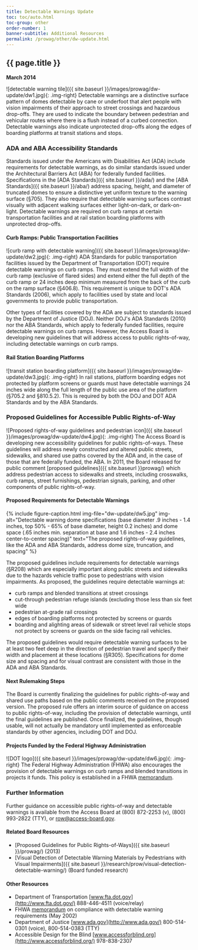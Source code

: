 ```yaml
---
title: Detectable Warnings Update
toc: toc/auto.html
toc-group: other
order-number: 1
banner-subtitle: Additional Resources
permalink: /prowag/other/dw-update.html
---
```

## {{ page.title }}

**March 2014**

![detectable warning tile]({{ site.baseurl }}/images/prowag/dw-update/dw1.jpg){: .img-right}
Detectable warnings are a distinctive surface pattern of domes detectable by cane or underfoot that alert people with vision impairments of their approach to street crossings and hazardous drop-offs. They are used to indicate the boundary between pedestrian and vehicular routes where there is a flush instead of a curbed connection. Detectable warnings also indicate unprotected drop-offs along the edges of boarding platforms at transit stations and stops.

### ADA and ABA Accessibility Standards

Standards issued under the Americans with Disabilities Act (ADA) include requirements for detectable warnings, as do similar standards issued under the Architectural Barriers Act (ABA) for federally funded facilities. Specifications in the [ADA Standards]({{ site.baseurl }}/ada/) and the [ABA Standards]({{ site.baseurl }}/aba/) address spacing, height, and diameter of truncated domes to ensure a distinctive yet uniform texture to the warning surface (§705). They also require that detectable warning surfaces contrast visually with adjacent walking surfaces either light-on-dark, or dark-on-light. Detectable warnings are required on curb ramps at certain transportation facilities and at rail station boarding platforms with unprotected drop-offs.

#### Curb Ramps: Public Transportation Facilities

![curb ramp with detectable warning]({{ site.baseurl }}/images/prowag/dw-update/dw2.jpg){: .img-right}
ADA Standards for public transportation facilities issued by the Department of Transportation (DOT) require detectable warnings on curb ramps. They must extend the full width of the curb ramp (exclusive of flared sides) and extend either the full depth of the curb ramp or 24 inches deep minimum measured from the back of the curb on the ramp surface (§406.8). This requirement is unique to DOT's ADA Standards (2006), which apply to facilities used by state and local governments to provide public transportation.

Other types of facilities covered by the ADA are subject to standards issued by the Department of Justice (DOJ). Neither DOJ's ADA Standards (2010) nor the ABA Standards, which apply to federally funded facilities, require detectable warnings on curb ramps. However, the Access Board is developing new guidelines that will address access to public rights-of-way, including detectable warnings on curb ramps.

#### Rail Station Boarding Platforms

![transit station boarding platform]({{ site.baseurl }}/images/prowag/dw-update/dw3.jpg){: .img-right}
In rail stations, platform boarding edges not protected by platform screens or guards must have detectable warnings 24 inches wide along the full length of the public use area of the platform (§705.2 and §810.5.2). This is required by both the DOJ and DOT ADA Standards and by the ABA Standards.

### Proposed Guidelines for Accessible Public Rights-of-Way

![Proposed rights-of-way guidelines and pedestrian icon]({{ site.baseurl }}/images/prowag/dw-update/dw4.jpg){: .img-right}
The Access Board is developing new accessibility guidelines for public rights-of-ways. These guidelines will address newly constructed and altered public streets, sidewalks, and shared use paths covered by the ADA and, in the case of those that are federally funded, the ABA. In 2011, the Board released for public comment [proposed guidelines]({{ site.baseurl }}prowag/) which address pedestrian access to sidewalks and streets, including crosswalks, curb ramps, street furnishings, pedestrian signals, parking, and other components of public rights-of-way.

#### Proposed Requirements for Detectable Warnings

{% include figure-caption.html 
img-file="dw-update/dw5.jpg"
img-alt="Detectable warning dome specifications (base diameter .9 inches - 1.4 inches, top 50% - 65% of base diameter, height 0.2 inches) and dome space (.65 inches min. separation at base and 1.6 inches - 2.4 inches center-to-center spacing)"
text="The proposed rights-of-way guidelines, like the ADA and ABA Standards, address dome size, truncation, and spacing" %}

The proposed guidelines include requirements for detectable warnings (§R208) which are especially important along public streets and sidewalks due to the hazards vehicle traffic pose to pedestrians with vision impairments. As proposed, the guidelines require detectable warnings at:

- curb ramps and blended transitions at street crossings
- cut-through pedestrian refuge islands (excluding those less than six feet wide
- pedestrian at-grade rail crossings
- edges of boarding platforms not protected by screens or guards
- boarding and alighting areas of sidewalk or street level rail vehicle stops not protect by screens or guards on the side facing rail vehicles.

The proposed guidelines would require detectable warning surfaces to be at least two feet deep in the direction of pedestrian travel and specify their width and placement at these locations (§R305). Specifications for dome size and spacing and for visual contrast are consistent with those in the ADA and ABA Standards.

#### Next Rulemaking Steps

The Board is currently finalizing the guidelines for public rights-of-way and shared use paths based on the public comments received on the proposed version. The proposed rule offers an interim source of guidance on access to public rights-of-way, including the provision of detectable warnings, until the final guidelines are published. Once finalized, the guidelines, though usable, will not actually be mandatory until implemented as enforceable standards by other agencies, including DOT and DOJ.

#### Projects Funded by the Federal Highway Administration

![DOT logo]({{ site.baseurl }}/images/prowag/dw-update/dw6.jpg){: .img-right}
The Federal Highway Administration (FHWA) also encourages the provision of detectable warnings on curb ramps and blended transitions in projects it funds. This policy is established in a FHWA [memorandum](http://www.fhwa.dot.gov/environment/bicycle_pedestrian/guidance/accessibility_guidance/dwm.cfm).

### Further Information

Further guidance on accessible public rights-of-way and detectable warnings is available from the Access Board at (800) 872-2253 (v), (800) 993-2822 (TTY), or <row@access-board.gov>.

#### Related Board Resources

- [Proposed Guidelines for Public Rights-of-Ways]({{ site.baseurl }}/prowag/) (2013)
- [Visual Detection of Detectable Warning Materials by Pedestrians with Visual Impairments]({{ site.baseurl }}/research/prow/visual-detection-detectable-warning/) (Board funded research)

#### Other Resources

- Department of Transportation [www.fta.dot.gov](http://www.fta.dot.gov/) 888-446-4511 (voice/relay)
- FHWA [memorandum](https://www.fhwa.dot.gov/environment/bicycle_pedestrian/resources/dwm.cfm) on compliance with detectable warning requirements (May 2002)
- Department of Justice [www.ada.gov](http://www.ada.gov/) 800-514-0301 (voice), 800-514-0383 (TTY)
- Accessible Design for the Blind [www.accessforblind.org](http://www.accessforblind.org/) 978-838-2307
